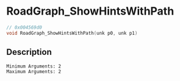 # RoadGraph_ShowHintsWithPath
```c
// 0x004569d0
void RoadGraph_ShowHintsWithPath(unk p0, unk p1)
```
## Description
```
Minimum Arguments: 2
Maximum Arguments: 2
```
